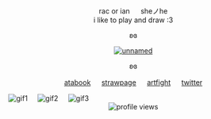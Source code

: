 <div align="center" dir="auto">
  <div>rac or ian 　 sheノhe</div>
  <div>i like to play and draw :3</div>
</p>

<p dir="auto">ʚɞ</p>
<p dir="auto"><a target="_blank" href="https://x.com/Official_ALNST"><img src="https://racgraphics.carrd.co/assets/images/image02.png?v=d54cbec6" alt="unnamed" style="max-width: 100%;"></a></p>
<p dir="auto">ʚɞ</p>
<p dir="auto"><a href="https://racsweather.atabook.org" rel="https://racsweather.atabook.org">atabook</a> 　 <a href="https://racsweather.straw.page" rel="https://racsweather.straw.page">strawpage</a> 　 <a href="https://artfight.net/~racsweather" rel="https://artfight.net/~racsweather">artfight</a> 　 <a href="https://x.com/racsweather" rel="https://x.com/racsweather">twitter</a></p>
  
<div style="display: flex; gap: 20px; align-items: flex-start;">
  <img src="https://64.media.tumblr.com/ee07b8292723d410560d5997a0376c89/89749997f66a3a49-3c/s250x400/15025fcfd3f262584d26108aa1b97e9dbe9096c3.gifv" alt="gif1" style="max-width: 100%;">
  <img src="https://64.media.tumblr.com/c0b2b207e34db4dae23f132ef9c41b0a/89749997f66a3a49-6b/s100x200/134c87e92df8b8a1c98c8135aadbc87cdb3c51be.gifv" alt="gif2" style="max-width: 100%;">
  <img src="https://64.media.tumblr.com/1821b6d24b7ba62b0f48081c9fe72485/89749997f66a3a49-e0/s100x200/0549263c445e656ae49b342a96c890f14ee18e76.gifv" alt="gif3" style="max-width: 100%;">
</div>
  <img src="https://komarev.com/ghpvc/?username=racsiniy&color=6ca5f0&style=pixel&label=profile-views&base=2086" alt="profile views" style="max-width:100%;">

  </div>
</article>
  </div>
